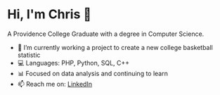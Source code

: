 # Hi, I'm Chris 👋
A Providence College Graduate with a degree in Computer Science.

- 🔭 I’m currently working a project to create a new college basketball statistic
- 💻 Languages: PHP, Python, SQL, C++
- 📊 Focused on data analysis and continuing to learn 
- 📫 Reach me on: [LinkedIn](linkedin.com/in/chrishuppert)
